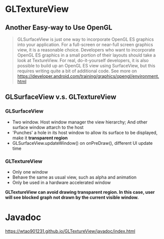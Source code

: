 # GLTextureView

## Another Easy-way to Use OpenGL

> GLSurfaceView is just one way to incorporate OpenGL ES graphics into your application. For a full-screen or near-full screen graphics view, it is a reasonable choice. Developers who want to incorporate OpenGL ES graphics in a small portion of their layouts should take a look at TextureView. For real, do-it-yourself developers, it is also possible to build up an OpenGL ES view using SurfaceView, but this requires writing quite a bit of additional code.
See more on https://developer.android.com/training/graphics/opengl/environment.html

## GLSurfaceView v.s. GLTextureView

### GLSurfaceView
- Two window. Host window manager the view hierarchy; And other surface window attarch to the host
- 'Punches' a hole in its host window to allow its surface to be displayed, make it <b>transparent region</b>
- GLSurfaceView.updateWindow() on onPreDraw(), different UI update time

### GLTextureView
- Only one window
- Behave the same as usual view, such as alpha and animation
- Only be used in a hardware accelerated window

<b>GLTextureView can avoid drawing transparent region. In this case, user will see blocked graph not drawn by the current visible window.</b>

# Javadoc
https://wtao901231.github.io/GLTextureView/javadoc/index.html
